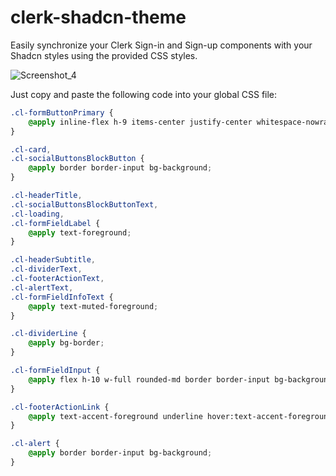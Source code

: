 # clerk-shadcn-theme
Easily synchronize your Clerk Sign-in and Sign-up components with your Shadcn styles using the provided CSS styles.

![Screenshot_4](https://github.com/stormynight9/clerk-shadcn-theme/assets/81434423/65804b03-cf66-43e0-ab19-9158c6ecf003)

 Just copy and paste the following code into your global CSS file:
```css
.cl-formButtonPrimary {
    @apply inline-flex h-9 items-center justify-center whitespace-nowrap rounded-md bg-primary px-3 text-xs font-medium text-primary-foreground ring-offset-background transition-colors hover:bg-primary/90 focus-visible:outline-none focus-visible:ring-2 focus-visible:ring-ring focus-visible:ring-offset-2 disabled:pointer-events-none disabled:opacity-50;
}

.cl-card,
.cl-socialButtonsBlockButton {
    @apply border border-input bg-background;
}

.cl-headerTitle,
.cl-socialButtonsBlockButtonText,
.cl-loading,
.cl-formFieldLabel {
    @apply text-foreground;
}

.cl-headerSubtitle,
.cl-dividerText,
.cl-footerActionText,
.cl-alertText,
.cl-formFieldInfoText {
    @apply text-muted-foreground;
}

.cl-dividerLine {
    @apply bg-border;
}

.cl-formFieldInput {
    @apply flex h-10 w-full rounded-md border border-input bg-background px-3 py-2 text-sm text-foreground ring-offset-background file:border-0 file:bg-transparent file:text-sm file:font-medium placeholder:text-muted-foreground focus-visible:outline-none focus-visible:ring-2 focus-visible:ring-ring focus-visible:ring-offset-2 disabled:cursor-not-allowed disabled:opacity-50;
}

.cl-footerActionLink {
    @apply text-accent-foreground underline hover:text-accent-foreground/90;
}

.cl-alert {
    @apply border border-input bg-background;
}

```
